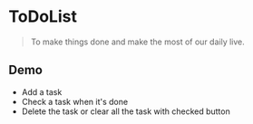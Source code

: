# ToDoList 
> To make things done and make the most of our daily live.

## Demo
- Add a task
- Check a task when it's done
- Delete the task or clear all the task with checked button